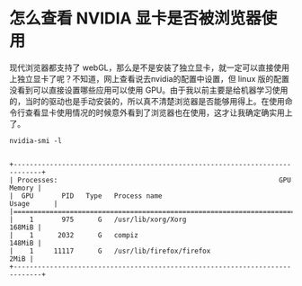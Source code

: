# 怎么查看 NVIDIA 显卡是否被浏览器使用

现代浏览器都支持了 webGL，那么是不是安装了独立显卡，就一定可以直接使用上独立显卡了呢？不知道，网上查看说去nvidia的配置中设置，但 linux 版的配置没看到可以直接设置哪些应用可以使用 GPU。由于我以前主要是给机器学习使用的，当时的驱动也是手动安装的，所以真不清楚浏览器是否能够用得上。在使用命令行查看显卡使用情况的时候意外看到了浏览器也在使用，这才让我确定确实用上了。

```
nvidia-smi -l


+-----------------------------------------------------------------------------+
| Processes:                                                       GPU Memory |
|  GPU       PID   Type   Process name                             Usage      |
|=============================================================================|
|    1       975      G   /usr/lib/xorg/Xorg                           168MiB |
|    1      2032      G   compiz                                       148MiB |
|    1     11117      G   /usr/lib/firefox/firefox                       2MiB |
+-----------------------------------------------------------------------------+
```